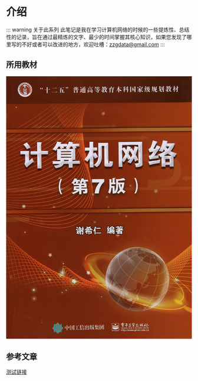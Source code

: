 # 介绍

::: warning 关于此系列
此笔记是我在学习计算机网络的时候的一些提炼性、总结性的记录，旨在通过最精炼的文字、最少的时间掌握其核心知识，如果您发现了哪里写的不好或者可以改进的地方，欢迎吐槽：<zzgdata@gmail.com>
:::

## 所用教材

![计算机网络(第七版)](./book.jpg)

## 参考文章

[测试链接](#)
